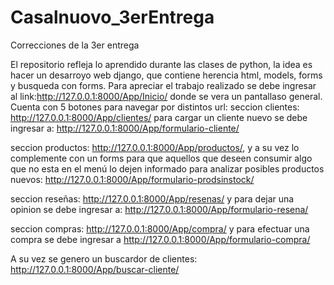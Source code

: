 # Casalnuovo_3erEntrega
Correcciones de la 3er entrega

El repositorio refleja lo aprendido durante las clases de python, la idea es hacer un desarroyo web django, que contiene herencia html, models, forms y  busqueda con forms.
Para apreciar el trabajo realizado se debe ingresar al link:http://127.0.0.1:8000/App/Inicio/
donde se vera un pantallaso general. Cuenta con 5 botones para navegar por distintos 
url:
seccion clientes: http://127.0.0.1:8000/App/clientes/ para cargar un cliente nuevo se debe ingresar a: http://127.0.0.1:8000/App/formulario-cliente/

seccion productos: http://127.0.0.1:8000/App/productos/, y a su vez lo complemente con un forms para que aquellos que deseen consumir algo que no esta en el menú lo dejen informado para analizar posibles productos nuevos: http://127.0.0.1:8000/App/formulario-prodsinstock/

seccion reseñas: http://127.0.0.1:8000/App/resenas/ y para dejar una opinion se debe ingresar a: http://127.0.0.1:8000/App/formulario-resena/

seccion compras: http://127.0.0.1:8000/App/compra/ y para efectuar una compra se debe ingresar a http://127.0.0.1:8000/App/formulario-compra/

A su vez se genero un buscardor de clientes: http://127.0.0.1:8000/App/buscar-cliente/
